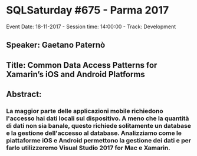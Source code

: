 # SQLSaturday #675 - Parma 2017
Event Date: 18-11-2017 - Session time: 14:00:00 - Track: Development
## Speaker: Gaetano Paternò
## Title: Common Data Access Patterns for Xamarin’s iOS and Android Platforms
## Abstract:
### La maggior parte delle applicazioni mobile richiedono l'accesso hai dati locali sul dispositivo. A meno che la quantità di dati non sia banale, questo richiede solitamente un database e la gestione dell'accesso al database. Analizziamo come le piattaforme iOS e Android permettono la gestione dei dati e per farlo utilizzeremo Visual Studio 2017 for Mac e Xamarin.
